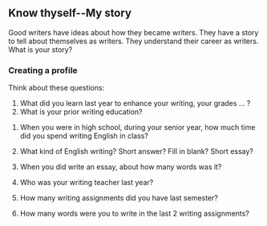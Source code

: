 ## Know thyself--My story

Good writers have ideas about how they became writers. They have a story to tell about themselves as writers. They understand their career as writers. What is your story?

### Creating a profile

Think about these questions:

1. What did you learn last year to enhance your writing, your grades ... ?
1. What is your prior writing education?

1) When you were in high school, during your senior year, how much time did you spend writing English in class?
2) What kind of English writing? Short answer? Fill in blank? Short essay?
3) When you did write an essay, about how many words was it?

1) Who was your writing teacher last year?
2) How many writing assignments did you have last semester?
3) How many words were you to write in the last 2 writing assignments?


